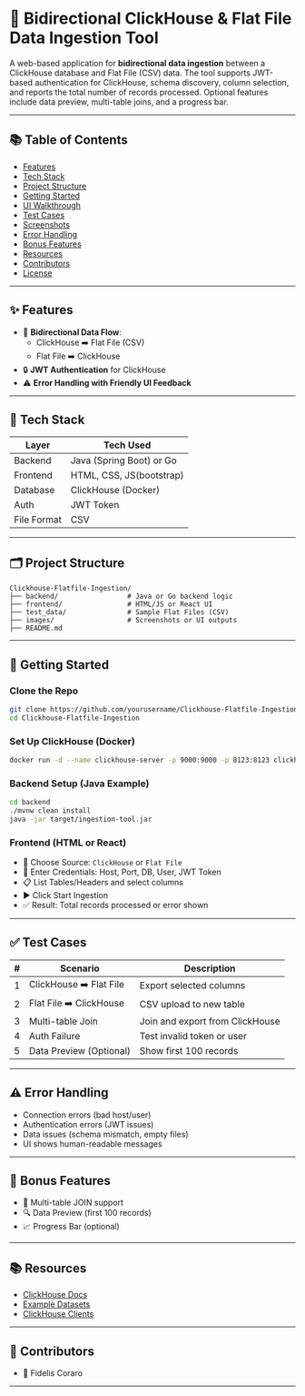 # 🔄 Bidirectional ClickHouse & Flat File Data Ingestion Tool

A web-based application for **bidirectional data ingestion** between a ClickHouse database and Flat File (CSV) data. The tool supports JWT-based authentication for ClickHouse, schema discovery, column selection, and reports the total number of records processed. Optional features include data preview, multi-table joins, and a progress bar.

---

## 📚 Table of Contents

- [Features](#features)
- [Tech Stack](#tech-stack)
- [Project Structure](#project-structure)
- [Getting Started](#getting-started)
- [UI Walkthrough](#ui-walkthrough)
- [Test Cases](#test-cases)
- [Screenshots](#screenshots)
- [Error Handling](#error-handling)
- [Bonus Features](#bonus-features)
- [Resources](#resources)
- [Contributors](#contributors)
- [License](#license)

---

## ✨ Features

- 🔁 **Bidirectional Data Flow**: 
  - ClickHouse ➡️ Flat File (CSV)
  - Flat File ➡️ ClickHouse
- 🔒 **JWT Authentication** for ClickHouse
- ⚠️ **Error Handling with Friendly UI Feedback**

---

## 🧰 Tech Stack

| Layer       | Tech Used               |
|-------------|--------------------------|
| Backend     | Java (Spring Boot) or Go |
| Frontend    | HTML, CSS, JS(bootstrap) |
| Database    | ClickHouse (Docker)      |
| Auth        | JWT Token                |
| File Format | CSV                      |

---

## 🗂️ Project Structure

```plaintext
Clickhouse-Flatfile-Ingestion/
├── backend/                 # Java or Go backend logic
├── frontend/                # HTML/JS or React UI
├── test_data/               # Sample Flat Files (CSV)
├── images/                  # Screenshots or UI outputs
├── README.md
```

---

## 🚀 Getting Started

### Clone the Repo

```bash
git clone https://github.com/yourusername/Clickhouse-Flatfile-Ingestion.git
cd Clickhouse-Flatfile-Ingestion
```

### Set Up ClickHouse (Docker)

```bash
docker run -d --name clickhouse-server -p 9000:9000 -p 8123:8123 clickhouse/clickhouse-server
```


### Backend Setup (Java Example)

```bash
cd backend
./mvnw clean install
java -jar target/ingestion-tool.jar
```

### Frontend (HTML or React)

- 🔘 Choose Source: `ClickHouse` or `Flat File`
- 🔐 Enter Credentials: Host, Port, DB, User, JWT Token
- 📋 List Tables/Headers and select columns
- ▶️ Click Start Ingestion
- ✅ Result: Total records processed or error shown

---

## ✅ Test Cases

| # | Scenario | Description |
|---|----------|-------------|
| 1 | ClickHouse ➡️ Flat File | Export selected columns |
| 2 | Flat File ➡️ ClickHouse | CSV upload to new table |
| 3 | Multi-table Join        | Join and export from ClickHouse |
| 4 | Auth Failure            | Test invalid token or user |
| 5 | Data Preview (Optional) | Show first 100 records |

---

## ⚠️ Error Handling

- Connection errors (bad host/user)
- Authentication errors (JWT issues)
- Data issues (schema mismatch, empty files)
- UI shows human-readable messages

---

## 🎁 Bonus Features

- 🧩 Multi-table JOIN support
- 🔍 Data Preview (first 100 records)
- 📈 Progress Bar (optional)

---

## 📚 Resources

- [ClickHouse Docs](https://clickhouse.com/docs)
- [Example Datasets](https://clickhouse.com/docs/en/getting-started/example-datasets)
- [ClickHouse Clients](https://github.com/ClickHouse)

---

## 👥 Contributors

- 👤 Fidelis Coraro


---


